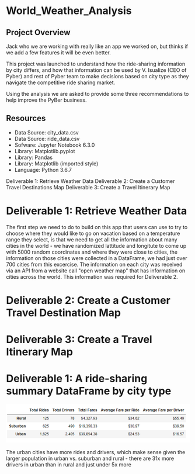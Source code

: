 # World_Weather_Analysis

## Project Overview
Jack who we are working with really like an app we worked on, but thinks if we add a few features it will be even better.

This project was launched to understand how the ride-sharing information by city differs, and how that information can be used by V. Isualize (CEO of Pyber) and rest of Pyber team to make decisions based on city type as they navigate the competitive ride sharing market.

Using the analysis we are asked to provide some three recommendations to help improve the PyBer business. 


## Resources
- Data Source: city_data.csv
- Data Source: ride_data.csv
- Sofware: Jupyter Notebook 6.3.0
- Library: Matplotlib.pyplot
- Library: Pandas
- Library: Matplotlib (imported style)
- Language: Python 3.6.7

Deliverable 1: Retrieve Weather Data
Deliverable 2: Create a Customer Travel Destinations Map
Deliverable 3: Create a Travel Itinerary Map

# Deliverable 1: Retrieve Weather Data
The first step we need to do to build on this app that users can use to try to choose where they would like to go on vacation based on a temperature range they select, is that we need to get all the information about many cities in the world - we have randomized lattitude and longitute to come up with 5000 random coordinates and where they were close to cities, the information on those cities were collected in a DataFrame, we had just over 700 cities from this excercise.  The information on each city was received via an API from a website call "open weather map" that has information on cities across the world.  This information was required for Deliverable 2.

# Deliverable 2: Create a Customer Travel Destination Map


# Deliverable 3: Create a Travel Itinerary Map



# Deliverable 1: A ride-sharing summary DataFrame by city type
![Table for Ride Sharing Summary](https://github.com/tessiertodd/PyBer_Analysis/blob/main/Resources/Ride%20Sharing%20Summary%20DF.png)

The urban cities have more rides and drivers, which make sense given the larger population in urban vs. suburban and rural - there are 31x more drivers in urban than in rural and just under 5x more
